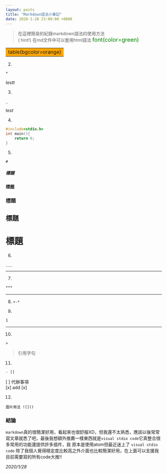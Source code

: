 ```yaml
---
layout: posts
title: "Markdown語法小筆記"
date: 2020-1-28 23:00:00 +0800
---
```


> 在這裡簡易的紀錄markdown語法的使用方法  
> ( hint!) 在md文件中可以套用html語法
<font color=green size=4>font(color=green)</font>  
<table><tr><td bgcolor=orange>table(bgcolor=orange)</td></tr></table>  

2. 
```
*
```   
*testt*

3. 
```
_
```   
 _test_

4. 
```c++
#include<stdio.h>
int main(){
    return 0;
}
```

5. 
```
#
```
##### 標題
#### 標題
### 標題
## 標題
# 標題

6. 
```
___
```   
___


7. 
``` md
***
```  
***

8. `+-*`

9. 
``` 
1
```   
___


10. 
```
>
```
> 引用字句


11. 
```
- []
```
[ ] 代辦事項  
[x] add [x]   

12. 
```
圖片用法 ![]()
```


### 結論
`markdown`真的很簡潔好用，看起來也很舒服XD，但我還不太熟悉，應該以後常常寫文章就悉了吧，最後我想額外推薦一樣東西就是`visual stdio code`它真整合很多常用的功能還提供許多插件，我  原本是使用atom但最近迷上了 `visual stdio code` 除了我個人覺得穩定度比較高之外介面也比較簡潔好用，在上面可以支援我目前需要寫的所有code大推!!

_2020/1/28_
